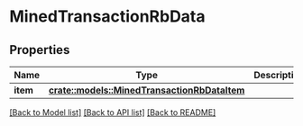 # MinedTransactionRbData

## Properties

Name | Type | Description | Notes
------------ | ------------- | ------------- | -------------
**item** | [**crate::models::MinedTransactionRbDataItem**](MinedTransactionRB_data_item.md) |  | 

[[Back to Model list]](../README.md#documentation-for-models) [[Back to API list]](../README.md#documentation-for-api-endpoints) [[Back to README]](../README.md)


